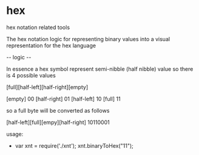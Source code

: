 # hex
hex notation related tools 

The hex notation logic for representing binary values into a visual representation for the hex language

-- logic --

In essence a hex symbol represent semi-nibble (half nibble) value so there is 4 possible values

[full][half-left][half-right][empty]

[empty]
00
[half-right]
01
[half-left]
10
[full]
11

so a full byte will be converted as follows

[half-left][full][empy][half-right]
10110001 

usage:
- var xnt = require('./xnt');
xnt.binaryToHex("11");